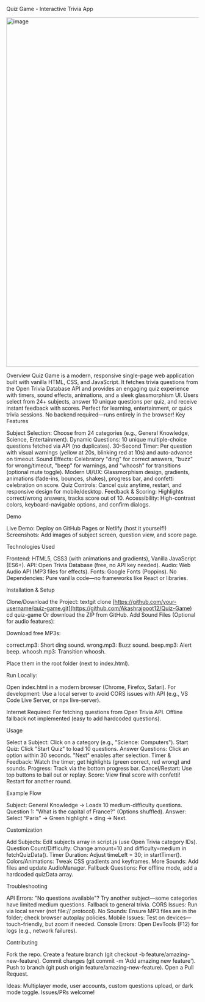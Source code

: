 Quiz Game - Interactive Trivia App

<img width="1687" height="913" alt="image" src="https://github.com/user-attachments/assets/5bed8500-ad6d-4747-904c-0399832ac03c" />


Overview
Quiz Game is a modern, responsive single-page web application built with vanilla HTML, CSS, and JavaScript. It fetches trivia questions from the Open Trivia Database API and provides an engaging quiz experience with timers, sound effects, animations, and a sleek glassmorphism UI. Users select from 24+ subjects, answer 10 unique questions per quiz, and receive instant feedback with scores.
Perfect for learning, entertainment, or quick trivia sessions. No backend required—runs entirely in the browser!
Key Features

Subject Selection: Choose from 24 categories (e.g., General Knowledge, Science, Entertainment).
Dynamic Questions: 10 unique multiple-choice questions fetched via API (no duplicates).
30-Second Timer: Per question with visual warnings (yellow at 20s, blinking red at 10s) and auto-advance on timeout.
Sound Effects: Celebratory "ding" for correct answers, "buzz" for wrong/timeout, "beep" for warnings, and "whoosh" for transitions (optional mute toggle).
Modern UI/UX: Glassmorphism design, gradients, animations (fade-ins, bounces, shakes), progress bar, and confetti celebration on score.
Quiz Controls: Cancel quiz anytime, restart, and responsive design for mobile/desktop.
Feedback & Scoring: Highlights correct/wrong answers, tracks score out of 10.
Accessibility: High-contrast colors, keyboard-navigable options, and confirm dialogs.

Demo

Live Demo: Deploy on GitHub Pages or Netlify (host it yourself!)
Screenshots: Add images of subject screen, question view, and score page.

Technologies Used

Frontend: HTML5, CSS3 (with animations and gradients), Vanilla JavaScript (ES6+).
API: Open Trivia Database (free, no API key needed).
Audio: Web Audio API (MP3 files for effects).
Fonts: Google Fonts (Poppins).
No Dependencies: Pure vanilla code—no frameworks like React or libraries.

Installation & Setup

Clone/Download the Project:
textgit clone [https://github.com/your-username/quiz-game.git](https://github.com/Akashrajpoot12/Quiz-Game)
cd quiz-game
Or download the ZIP from GitHub.
Add Sound Files (Optional for audio features):

Download free MP3s:

correct.mp3: Short ding sound.
wrong.mp3: Buzz sound.
beep.mp3: Alert beep.
whoosh.mp3: Transition whoosh.


Place them in the root folder (next to index.html).


Run Locally:

Open index.html in a modern browser (Chrome, Firefox, Safari).
For development: Use a local server to avoid CORS issues with API (e.g., VS Code Live Server, or npx live-server).


Internet Required: For fetching questions from Open Trivia API. Offline fallback not implemented (easy to add hardcoded questions).

Usage

Select a Subject: Click on a category (e.g., "Science: Computers").
Start Quiz: Click "Start Quiz" to load 10 questions.
Answer Questions: Click an option within 30 seconds. "Next" enables after selection.
Timer & Feedback: Watch the timer; get highlights (green correct, red wrong) and sounds.
Progress: Track via the bottom progress bar.
Cancel/Restart: Use top buttons to bail out or replay.
Score: View final score with confetti! Restart for another round.

Example Flow

Subject: General Knowledge → Loads 10 medium-difficulty questions.
Question 1: "What is the capital of France?" (Options shuffled).
Answer: Select "Paris" → Green highlight + ding → Next.

Customization

Add Subjects: Edit subjects array in script.js (use Open Trivia category IDs).
Question Count/Difficulty: Change amount=10 and difficulty=medium in fetchQuizData().
Timer Duration: Adjust timeLeft = 30; in startTimer().
Colors/Animations: Tweak CSS gradients and keyframes.
More Sounds: Add files and update AudioManager.
Fallback Questions: For offline mode, add a hardcoded quizData array.

Troubleshooting

API Errors: "No questions available"? Try another subject—some categories have limited medium questions. Fallback to general trivia.
CORS Issues: Run via local server (not file:// protocol).
No Sounds: Ensure MP3 files are in the folder; check browser autoplay policies.
Mobile Issues: Test on devices—touch-friendly, but zoom if needed.
Console Errors: Open DevTools (F12) for logs (e.g., network failures).

Contributing

Fork the repo.
Create a feature branch (git checkout -b feature/amazing-new-feature).
Commit changes (git commit -m 'Add amazing new feature').
Push to branch (git push origin feature/amazing-new-feature).
Open a Pull Request.

Ideas: Multiplayer mode, user accounts, custom questions upload, or dark mode toggle. Issues/PRs welcome!
